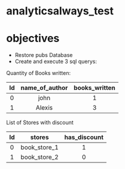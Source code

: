# analyticsalways_test
 
# objectives
- Restore pubs Database
- Create and execute 3 sql querys:

Quantity of Books written:

| Id  | name_of_author| books_written |
|:---:| :-----------: | :-----------: |
|  0  | john          |       1       |
|  1  | Alexis        |       3       |


List of Stores with discount

| Id  | stores        | has_discount  |
|:---:| :-----------: | :-----------: |
|  0  | book_store_1  |       1       |
|  1  | book_store_2  |       0       |


